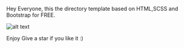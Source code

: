 Hey Everyone, this the directory template based on HTML,SCSS and Bootstrap for FREE.

![alt text][logo] 
 

Enjoy Give a star if you like it :)


[logo]: https://github.com/hussainabidbest/directory/raw/master/screenshot.png "Screenshot"



